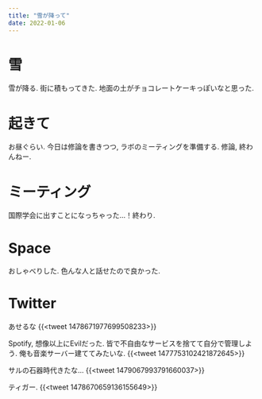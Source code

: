 ```yaml
---
title: "雪が降って"
date: 2022-01-06
---
```


# 雪
雪が降る. 街に積もってきた. 地面の土がチョコレートケーキっぽいなと思った.

# 起きて
お昼ぐらい. 今日は修論を書きつつ, ラボのミーティングを準備する. 修論, 終わんねー.

# ミーティング
国際学会に出すことになっちゃった...！終わり.

# Space
おしゃべりした. 色んな人と話せたので良かった.

# Twitter
あせるな
{{<tweet 1478671977699508233>}}

Spotify, 想像以上にEvilだった. 皆で不自由なサービスを捨てて自分で管理しよう. 俺も音楽サーバー建ててみたいな.
{{<tweet 1477753102421872645>}}

サルの石器時代きたな...
{{<tweet 1479067993791660037>}}

ティガー.
{{<tweet 1478670659136155649>}}